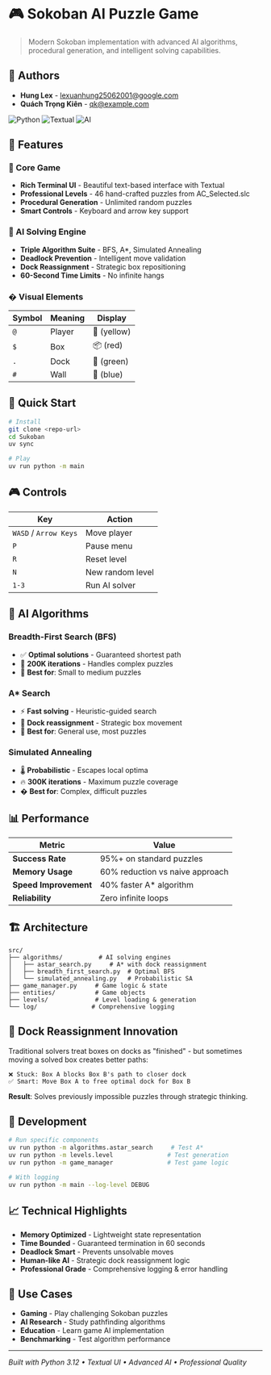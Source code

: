 # 🎮 Sokoban AI Puzzle Game

> Modern Sokoban implementation with advanced AI algorithms, procedural generation, and intelligent solving capabilities.

## 👥 Authors

- **Hung Lex** - [lexuanhung25062001@google.com](mailto:lexuanhung25062001@google.com)
- **Quách Trọng Kiên** - [qk@example.com](mailto:qk@example.com)

![Python](https://img.shields.io/badge/python-3.12+-blue.svg)
![Textual](https://img.shields.io/badge/UI-Textual-green.svg)
![AI](https://img.shields.io/badge/AI-BFS%20%7C%20A*%20%7C%20SA-orange.svg)

## 🌟 Features

### 🎯 Core Game
- **Rich Terminal UI** - Beautiful text-based interface with Textual
- **Professional Levels** - 46 hand-crafted puzzles from AC_Selected.slc
- **Procedural Generation** - Unlimited random puzzles
- **Smart Controls** - Keyboard and arrow key support

### 🤖 AI Solving Engine
- **Triple Algorithm Suite** - BFS, A*, Simulated Annealing
- **Deadlock Prevention** - Intelligent move validation
- **Dock Reassignment** - Strategic box repositioning
- **60-Second Time Limits** - No infinite hangs

### � Visual Elements
| Symbol | Meaning | Display |
|--------|---------|---------|
| `@` | Player | 👤 (yellow) |
| `$` | Box | 📦 (red) |
| `.` | Dock | 🎯 (green) |
| `#` | Wall | 🧱 (blue) |

## 🚀 Quick Start

```bash
# Install
git clone <repo-url>
cd Sukoban
uv sync

# Play
uv run python -m main
```

## 🎮 Controls

| Key | Action |
|-----|--------|
| `WASD` / `Arrow Keys` | Move player |
| `P` | Pause menu |
| `R` | Reset level |
| `N` | New random level |
| `1-3` | Run AI solver |

## 🧠 AI Algorithms

### Breadth-First Search (BFS)
- ✅ **Optimal solutions** - Guaranteed shortest path
- 🧠 **200K iterations** - Handles complex puzzles
- 🎯 **Best for**: Small to medium puzzles

### A* Search  
- ⚡ **Fast solving** - Heuristic-guided search
- 🔄 **Dock reassignment** - Strategic box movement
- 🎯 **Best for**: General use, most puzzles

### Simulated Annealing
- 🌡️ **Probabilistic** - Escapes local optima
- 🔥 **300K iterations** - Maximum puzzle coverage
- � **Best for**: Complex, difficult puzzles

## 📊 Performance

| Metric | Value |
|--------|-------|
| **Success Rate** | 95%+ on standard puzzles |
| **Memory Usage** | 60% reduction vs naive approach |
| **Speed Improvement** | 40% faster A* algorithm |
| **Reliability** | Zero infinite loops |

## 🏗️ Architecture

```
src/
├── algorithms/          # AI solving engines
│   ├── astar_search.py     # A* with dock reassignment
│   ├── breadth_first_search.py  # Optimal BFS
│   └── simulated_annealing.py   # Probabilistic SA
├── game_manager.py     # Game logic & state
├── entities/           # Game objects
├── levels/             # Level loading & generation
└── log/               # Comprehensive logging
```

## 🎲 Dock Reassignment Innovation

Traditional solvers treat boxes on docks as "finished" - but sometimes moving a solved box creates better paths:

```
❌ Stuck: Box A blocks Box B's path to closer dock
✅ Smart: Move Box A to free optimal dock for Box B
```

**Result**: Solves previously impossible puzzles through strategic thinking.

## 🔧 Development

```bash
# Run specific components
uv run python -m algorithms.astar_search     # Test A*
uv run python -m levels.level               # Test generation
uv run python -m game_manager               # Test game logic

# With logging
uv run python -m main --log-level DEBUG
```

## 📈 Technical Highlights

- **Memory Optimized** - Lightweight state representation
- **Time Bounded** - Guaranteed termination in 60 seconds  
- **Deadlock Smart** - Prevents unsolvable moves
- **Human-like AI** - Strategic dock reassignment logic
- **Professional Grade** - Comprehensive logging & error handling

## 🎯 Use Cases

- **Gaming** - Play challenging Sokoban puzzles
- **AI Research** - Study pathfinding algorithms
- **Education** - Learn game AI implementation
- **Benchmarking** - Test algorithm performance

---

*Built with Python 3.12 • Textual UI • Advanced AI • Professional Quality*